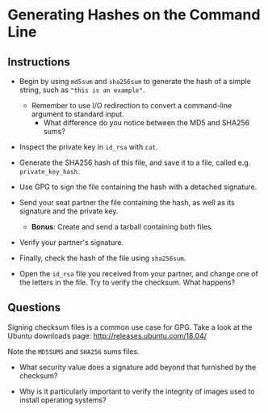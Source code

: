 # Generating Hashes on the Command Line

## Instructions

- Begin by using `md5sum` and `sha256sum` to generate the hash of a simple string, such as `"this is an example"`.
  - Remember to use I/O redirection to convert a command-line argument to standard input.
    - What difference do you notice between the MD5 and SHA256 sums?

- Inspect the private key in `id_rsa` with `cat`. 

- Generate the SHA256 hash of this file, and save it to a file, called e.g. `private_key_hash`.

- Use GPG to sign the file containing the hash with a detached signature.

- Send your seat partner the file containing the hash, as well as its signature and the private key.
    - **Bonus**: Create and send a tarball containing both files.

- Verify your partner's signature.

- Finally, check the hash of the file using `sha256sum`.

- Open the `id_rsa` file you received from your partner, and change one of the letters in the file. Try to verify the checksum. What happens?

## Questions

Signing checksum files is a common use case for GPG. Take a look at the Ubuntu downloads page: <http://releases.ubuntu.com/18.04/>

Note the `MD5SUMS` and `SHA256` sums files. 

- What security value does a signature add beyond that furnished by the checksum?

- Why is it particularly important to verify the integrity of images used to install operating systems?
